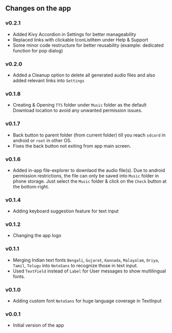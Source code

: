 ## Changes on the app

### v0.2.1
- Added Kivy Accordion in Settings for better manageability
- Replaced links with clickable IconListItem under Help & Support
- Some minor code restructure for better reusability (example: dedicated function for pop dialog)

### v0.2.0
- Added a Cleanup option to delete all generated audio files and also added relevant links into `Settings`

### v0.1.8
- Creating & Opening `TTS` folder under `Music` folder as the default Download location to avoid any unwanted permission issues. 

### v0.1.7
- Back button to parent folder (from current folder) till you reach `sdcard` in android or `root` in other OS.
- Fixes the back button not exiting from app main screen.

### v0.1.6
- Added in-app file-explorer to downlaod the audio file(s). Due to android permission restrictions, the file can only be saved into `Music` folder in phone storage. Just select the `Music` folder & click on the `Check` button at the bottom-right.

### v0.1.4
- Adding keyboard suggestion feature for text input

### v0.1.2
- Changing the app logo

### v0.1.1
- Merging Indian text fonts `Bengali`, `Gujarat`, `Kannada`, `Malayalam`, `Oriya`, `Tamil`, `Telugu` into `NotoSans` to recognize those in text input.
- Used `TextField` instead of `Label` for User messages to show multilingual fonts.

### v0.1.0
- Adding custom font `NotoSans` for huge language coverage in TextInput

### v0.0.1
- Initial version of the app
